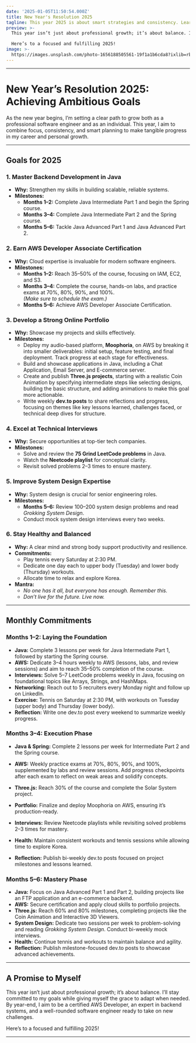 ```yaml
---
date: '2025-01-05T11:50:54.000Z'
title: New Year's Resolution 2025
tagline: This year 2025 is about smart strategies and consistency. Learn to be present, and grateful. Say no to things and people to keep your priorities straight.
preview: >-
  This year isn’t just about professional growth; it’s about balance. I’ll stay committed to my goals while giving myself the grace to adapt when needed. By year-end, I aim to be a certified AWS Developer, an expert in backend systems, and a well-rounded software engineer ready to take on new challenges.

  Here’s to a focused and fulfilling 2025!
image: >-
  https://images.unsplash.com/photo-1656188505561-19f1a1b6cda8?ixlib=rb-1.2.1&ixid=MnwxMjA3fDB8MHxwaG90by1wYWdlfHx8fGVufDB8fHx8&auto=format&fit=crop&w=1632&q=80
---
```


---

# New Year’s Resolution 2025: Achieving Ambitious Goals

As the new year begins, I’m setting a clear path to grow both as a professional software engineer and as an individual. This year, I aim to combine focus, consistency, and smart planning to make tangible progress in my career and personal growth.

---

## Goals for 2025

### 1. Master Backend Development in Java

- **Why:** Strengthen my skills in building scalable, reliable systems.
- **Milestones:**
  - **Months 1–2:** Complete Java Intermediate Part 1 and begin the Spring course.
  - **Months 3–4:** Complete Java Intermediate Part 2 and the Spring course.
  - **Months 5–6:** Tackle Java Advanced Part 1 and Java Advanced Part 2.

### 2. Earn AWS Developer Associate Certification

- **Why:** Cloud expertise is invaluable for modern software engineers.
- **Milestones:**
  - **Months 1–2:** Reach 35–50% of the course, focusing on IAM, EC2, and S3.
  - **Months 3–4:** Complete the course, hands-on labs, and practice exams at 70%, 80%, 90%, and 100%.\
    *(Make sure to schedule the exam.)*
  - **Months 5–6:** Achieve AWS Developer Associate Certification.

### 3. Develop a Strong Online Portfolio

- **Why:** Showcase my projects and skills effectively.
- **Milestones:**
  - Deploy my audio-based platform, **Moophoria**, on AWS by breaking it into smaller deliverables: initial setup, feature testing, and final deployment. Track progress at each stage for effectiveness.
  - Build and showcase applications in Java, including a Chat Application, Email Server, and E-commerce server.
  - Create and publish **Three.js projects**, starting with a realistic Coin Animation by specifying intermediate steps like selecting designs, building the basic structure, and adding animations to make this goal more actionable.
  - Write weekly **dev.to posts** to share reflections and progress, focusing on themes like key lessons learned, challenges faced, or technical deep dives for structure.

### 4. Excel at Technical Interviews

- **Why:** Secure opportunities at top-tier tech companies.
- **Milestones:**
  - Solve and review the **75 Grind LeetCode problems** in Java.
  - Watch the **Neetcode playlist** for conceptual clarity.
  - Revisit solved problems 2–3 times to ensure mastery.

### 5. Improve System Design Expertise

- **Why:** System design is crucial for senior engineering roles.
- **Milestones:**
  - **Months 5–6:** Review 100–200 system design problems and read *Grokking System Design*.
  - Conduct mock system design interviews every two weeks.

### 6. Stay Healthy and Balanced

- **Why:** A clear mind and strong body support productivity and resilience.
- **Commitments:**
  - Play tennis every Saturday at 2:30 PM.
  - Dedicate one day each to upper body (Tuesday) and lower body (Thursday) workouts.
  - Allocate time to relax and explore Korea.
- **Mantra:**
  - *No one has it all, but everyone has enough. Remember this.*
  - *Don’t live for the future. Live now.*

---

## Monthly Commitments

### Months 1–2: Laying the Foundation

- **Java:** Complete 3 lessons per week for Java Intermediate Part 1, followed by starting the Spring course.
- **AWS:** Dedicate 3–4 hours weekly to AWS (lessons, labs, and review sessions) and aim to reach 35–50% completion of the course.
- **Interviews:** Solve 5–7 LeetCode problems weekly in Java, focusing on foundational topics like Arrays, Strings, and HashMaps.
- **Networking:** Reach out to 5 recruiters every Monday night and follow up on LinkedIn.
- **Exercise:** Tennis on Saturday at 2:30 PM, with workouts on Tuesday (upper body) and Thursday (lower body).
- **Reflection:** Write one dev.to post every weekend to summarize weekly progress.

### Months 3–4: Execution Phase

- **Java & Spring:** Complete 2 lessons per week for Intermediate Part 2 and the Spring course.

- **AWS:** Weekly practice exams at 70%, 80%, 90%, and 100%, supplemented by labs and review sessions. Add progress checkpoints after each exam to reflect on weak areas and solidify concepts.

- **Three.js:** Reach 30% of the course and complete the Solar System project.

- **Portfolio:** Finalize and deploy Moophoria on AWS, ensuring it’s production-ready.

- **Interviews:** Review Neetcode playlists while revisiting solved problems 2–3 times for mastery.

- **Health:** Maintain consistent workouts and tennis sessions while allowing time to explore Korea.

- **Reflection:** Publish bi-weekly dev.to posts focused on project milestones and lessons learned.

### Months 5–6: Mastery Phase

- **Java:** Focus on Java Advanced Part 1 and Part 2, building projects like an FTP application and an e-commerce backend.
- **AWS:** Secure certification and apply cloud skills to portfolio projects.
- **Three.js:** Reach 60% and 80% milestones, completing projects like the Coin Animation and Interactive 3D Viewers.
- **System Design:** Dedicate two sessions per week to problem-solving and reading *Grokking System Design*. Conduct bi-weekly mock interviews.
- **Health:** Continue tennis and workouts to maintain balance and agility.
- **Reflection:** Publish milestone-focused dev.to posts to showcase advanced achievements.

---

## A Promise to Myself

This year isn’t just about professional growth; it’s about balance. I’ll stay committed to my goals while giving myself the grace to adapt when needed. By year-end, I aim to be a certified AWS Developer, an expert in backend systems, and a well-rounded software engineer ready to take on new challenges.

Here’s to a focused and fulfilling 2025!

---

